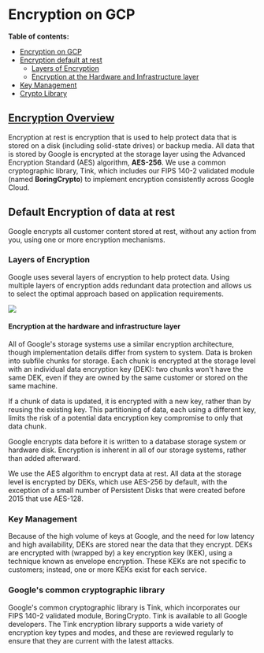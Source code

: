 # Encryption on GCP

**Table of contents:**
- [Encryption on GCP](#encryption)
- [Encryption default at rest](#encryption-default-at-rest)
    - [Layers of Encryption](#layers-of-encryption)
    - [Encryption at the Hardware and Infrastructure layer](#hardware-and-infrastructure)
- [Key Management](#key-management)
- [Crypto Library](#crypto-library)


<a id="encryption"></a>
## [Encryption Overview](https://cloud.google.com/docs/security/encryption/default-encryption)

Encryption at rest is encryption that is used to help protect data that is stored on a disk (including solid-state drives) or backup media. All data that is stored by Google is encrypted at the storage layer using the Advanced Encryption Standard (AES) algorithm, **AES-256**. We use a common cryptographic library, Tink, which includes our FIPS 140-2 validated module (named **BoringCrypto**) to implement encryption consistently across Google Cloud.


<a id="encryption-default-at-rest"></a>
## Default Encryption of data at rest
Google encrypts all customer content stored at rest, without any action from you, using one or more encryption mechanisms. 

<a id="layers-of-encryption"></a>
### Layers of Encryption

Google uses several layers of encryption to help protect data. Using multiple layers of encryption adds redundant data protection and allows us to select the optimal approach based on application requirements.

![](https://cloud.google.com/static/docs/security/encryption/default-encryption/resources/encryption-layers.svg?dcb_=0.6528154237885637)

<a id="hardware-and-infrastructure"></a>
#### Encryption at the hardware and infrastructure layer

All of Google's storage systems use a similar encryption architecture, though implementation details differ from system to system. Data is broken into subfile chunks for storage.  Each chunk is encrypted at the storage level with an individual data encryption key (DEK): two chunks won't have the same DEK, even if they are owned by the same customer or stored on the same machine.

If a chunk of data is updated, it is encrypted with a new key, rather than by reusing the existing key. This partitioning of data, each using a different key, limits the risk of a potential data encryption key compromise to only that data chunk.

Google encrypts data before it is written to a database storage system or hardware disk. Encryption is inherent in all of our storage systems, rather than added afterward.

We use the AES algorithm to encrypt data at rest. All data at the storage level is encrypted by DEKs, which use AES-256 by default, with the exception of a small number of Persistent Disks that were created before 2015 that use AES-128.

<a id="key-management"></a>
### Key Management

Because of the high volume of keys at Google, and the need for low latency and high availability, DEKs are stored near the data that they encrypt. DEKs are encrypted with (wrapped by) a key encryption key (KEK), using a technique known as envelope encryption. These KEKs are not specific to customers; instead, one or more KEKs exist for each service.

<a id="crypto-library"></a>
### Google's common cryptographic library

Google's common cryptographic library is Tink, which incorporates our FIPS 140-2 validated module, BoringCrypto. Tink is available to all Google developers. The Tink encryption library supports a wide variety of encryption key types and modes, and these are reviewed regularly to ensure that they are current with the latest attacks.